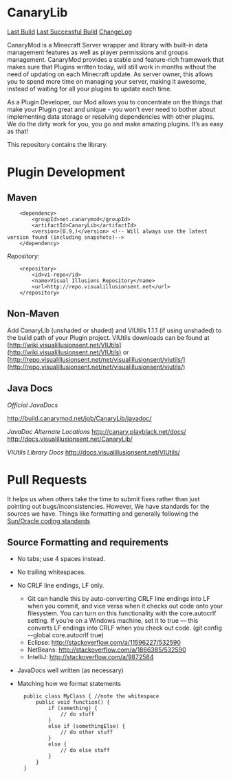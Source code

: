 CanaryLib
=========

[Last Build](http://build.canarymod.net/job/CanaryLib/lastBuild/net.canarymod$CanaryLib/)
[Last Successful Build](http://build.canarymod.net/job/CanaryLib/lastSuccessfulBuild/net.canarymod$CanaryLib/)
[ChangeLog](http://build.canarymod.net/job/CanaryLib/changes)

CanaryMod is a Minecraft Server wrapper and library with built-in data
management features as well as player permissions and groups management.
CanaryMod provides a stable and feature-rich framework that makes sure that
Plugins written today, will still work in months without the need of updating
on each Minecraft update. As server owner, this allows you to spend more time
on managing your server, making it awesome, instead of waiting for all your
plugins to update each time.

As a Plugin Developer, our Mod allows you to concentrate on the things that make
your Plugin great and unique - you won’t ever need to bother about implementing
data storage or resolving dependencies with other plugins. We do the dirty work
for you, you go and make amazing plugins. It’s as easy as that!

This repository contains the library.

Plugin Development
=============

Maven
-------------

        <dependency>
            <groupId>net.canarymod</groupId>
            <artifactId>CanaryLib</artifactId>
            <version>[0.9,)</version> <!-- Will always use the latest version found (including snapshots)-->
        </dependency>


*Repository:*

        <repository>
            <id>vi-repo</id>
            <name>Visual Illusions Repository</name>
            <url>http://repo.visualillusionsent.net</url>
        </repository>


Non-Maven
-------------

  Add CanaryLib (unshaded or shaded) and VIUtils 1.1.1 (if using unshaded) to the build path of your Plugin project.
  VIUtils downloads can be found at [http://wiki.visualillusionsent.net/VIUtils](http://wiki.visualillusionsent.net/VIUtils) or [http://repo.visualillusionsent.net/net/visualillusionsent/viutils/](http://repo.visualillusionsent.net/net/visualillusionsent/viutils/)

Java Docs
-------------

*Official JavaDocs*

http://build.canarymod.net/job/CanaryLib/javadoc/

*JavaDoc Alternate Locations*
http://canary.playblack.net/docs/
http://docs.visualillusionsent.net/CanaryLib/

*VIUtils Library Docs*
http://docs.visualillusionsent.net/VIUtils/

Pull Requests
=============

It helps us when others take the time to submit fixes rather than just pointing out bugs/inconsistencies.
However, We have standards for the sources we have. Things like formatting
and generally following the [Sun/Oracle coding standards](http://www.oracle.com/technetwork/java/javase/documentation/codeconvtoc-136057.html)

Source Formatting and requirements
-------------

* No tabs; use 4 spaces instead.
* No trailing whitespaces.
* No CRLF line endings, LF only.
  * Git can handle this by auto-converting CRLF line endings into LF when you commit, and vice versa when it checks out code onto your filesystem.
    You can turn on this functionality with the core.autocrlf setting.
    If you’re on a Windows machine, set it to true — this converts LF endings into CRLF when you check out code. (git config --global core.autocrlf true)
  * Eclipse: http://stackoverflow.com/a/11596227/532590
  * NetBeans: http://stackoverflow.com/a/1866385/532590
  * IntelliJ: http://stackoverflow.com/a/9872584
* JavaDocs well written (as necessary)
* Matching how we format statements

        public class MyClass { //note the whitespace
            public void function() {
                if (something) {
                    // do stuff
                }
                else if (somethingElse) {
                    // do other stuff
                }
                else {
                    // do else stuff
                }
            }
        }
